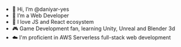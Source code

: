 - 👋 Hi, I’m @daniyar-yes
- 👀 I’m a Web Developer
- 🌱 I love JS and React ecosystem
- 🎮 Game Development fan, learning Unity, Unreal and Blender 3d
- ☁️ I'm proficient in AWS Serverless full-stack web development


<!---
daniyar-yes/daniyar-yes is a ✨ special ✨ repository because its `README.md` (this file) appears on your GitHub profile.
You can click the Preview link to take a look at your changes.
--->
